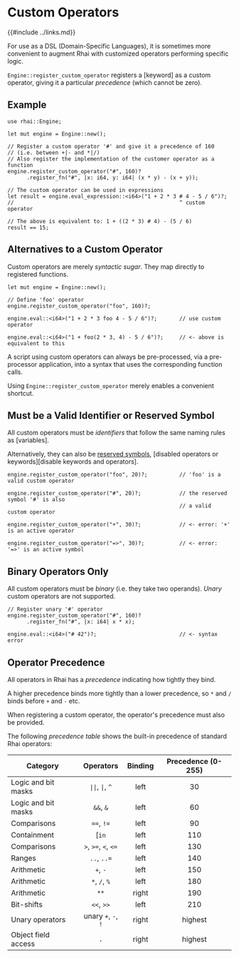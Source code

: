 Custom Operators
================

{{#include ../links.md}}

For use as a DSL (Domain-Specific Languages), it is sometimes more convenient to augment Rhai with
customized operators performing specific logic.

`Engine::register_custom_operator` registers a [keyword] as a custom operator, giving it a particular
_precedence_ (which cannot be zero).


Example
-------

```rust,no_run
use rhai::Engine;

let mut engine = Engine::new();

// Register a custom operator '#' and give it a precedence of 160
// (i.e. between +|- and *|/)
// Also register the implementation of the customer operator as a function
engine.register_custom_operator("#", 160)?
      .register_fn("#", |x: i64, y: i64| (x * y) - (x + y));

// The custom operator can be used in expressions
let result = engine.eval_expression::<i64>("1 + 2 * 3 # 4 - 5 / 6")?;
//                                                    ^ custom operator

// The above is equivalent to: 1 + ((2 * 3) # 4) - (5 / 6)
result == 15;
```


Alternatives to a Custom Operator
--------------------------------

Custom operators are merely _syntactic sugar_.  They map directly to registered functions.

```rust,no_run
let mut engine = Engine::new();

// Define 'foo' operator
engine.register_custom_operator("foo", 160)?;

engine.eval::<i64>("1 + 2 * 3 foo 4 - 5 / 6")?;       // use custom operator

engine.eval::<i64>("1 + foo(2 * 3, 4) - 5 / 6")?;     // <- above is equivalent to this
```

A script using custom operators can always be pre-processed, via a pre-processor application,
into a syntax that uses the corresponding function calls.

Using `Engine::register_custom_operator` merely enables a convenient shortcut.


Must be a Valid Identifier or Reserved Symbol
--------------------------------------------

All custom operators must be _identifiers_ that follow the same naming rules as [variables].

Alternatively, they can also be [reserved symbols]({{rootUrl}}/appendix/operators.md#symbols),
[disabled operators or keywords][disable keywords and operators].

```rust,no_run
engine.register_custom_operator("foo", 20)?;          // 'foo' is a valid custom operator

engine.register_custom_operator("#", 20)?;            // the reserved symbol '#' is also
                                                      // a valid custom operator

engine.register_custom_operator("+", 30)?;            // <- error: '+' is an active operator

engine.register_custom_operator("=>", 30)?;           // <- error: '=>' is an active symbol
```


Binary Operators Only
---------------------

All custom operators must be _binary_ (i.e. they take two operands).
_Unary_ custom operators are not supported.

```rust,no_run
// Register unary '#' operator
engine.register_custom_operator("#", 160)?
      .register_fn("#", |x: i64| x * x);

engine.eval::<i64>("# 42")?;                          // <- syntax error
```


Operator Precedence
-------------------

All operators in Rhai has a _precedence_ indicating how tightly they bind.

A higher precedence binds more tightly than a lower precedence, so `*` and `/` binds before `+` and `-` etc.

When registering a custom operator, the operator's precedence must also be provided.

The following _precedence table_ shows the built-in precedence of standard Rhai operators:

| Category            |                Operators                 | Binding | Precedence (0-255) |
| ------------------- | :--------------------------------------: | :-----: | :----------------: |
| Logic and bit masks | <code>\|\|</code>,  <code>\|</code>, `^` |  left   |         30         |
| Logic and bit masks |                `&&`, `&`                 |  left   |         60         |
| Comparisons         |                `==`, `!=`                |  left   |         90         |
| Containment         |                  [`in`                   |  left   |        110         |
| Comparisons         |           `>`, `>=`, `<`, `<=`           |  left   |        130         |
| Ranges              |               `..`, `..=`                |  left   |        140         |
| Arithmetic          |                 `+`, `-`                 |  left   |        150         |
| Arithmetic          |              `*`, `/`, `%`               |  left   |        180         |
| Arithmetic          |                   `**`                   |  right  |        190         |
| Bit-shifts          |                `<<`, `>>`                |  left   |        210         |
| Unary operators     |           unary `+`, `-`, `!`            |  right  |      highest       |
| Object field access |                   `.`                    |  right  |      highest       |
